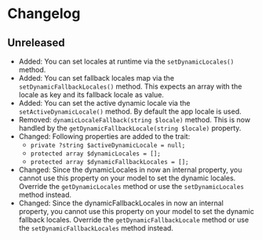 # Changelog

## Unreleased

- Added: You can set locales at runtime via the `setDynamicLocales()` method.
- Added: You can set fallback locales map via the `setDynamicFallbackLocales()` method. This expects an array with the locale as key and its fallback locale as value.
- Added: You can set the active dynamic locale via the `setActiveDynamicLocale()` method. By default the app locale is used.
- Removed: `dynamicLocaleFallback(string $locale)` method. This is now handled by the `getDynamicFallbackLocale(string $locale)` property.
- Changed: Following properties are added to the trait:
  - `private ?string $activeDynamicLocale = null;`
  - `protected array $dynamicLocales = [];`
  - `protected array $dynamicFallbackLocales = [];`
- Changed: Since the dynamicLocales in now an internal property, you cannot use this property on your model to set the dynamic locales. Override the `getDynamicLocales` method or use the `setDynamicLocales` method instead.
- Changed: Since the dynamicFallbackLocales in now an internal property, you cannot use this property on your model to set the dynamic fallback locales. Override the `getDynamicFallbackLocale` method or use the `setDynamicFallbackLocales` method instead.
